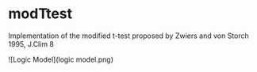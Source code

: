 # modTtest
Implementation of the modified t-test proposed by Zwiers and von Storch 1995, J.Clim 8


![Logic Model](logic model.png)
